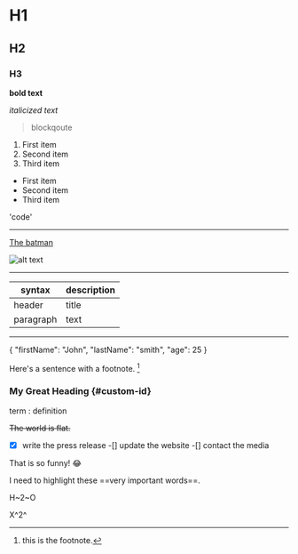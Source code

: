 # H1
## H2
### H3

**bold text**

*italicized text*

> blockqoute

1. First item
2. Second item
3. Third item

- First item
- Second item
- Third item

'code'

---

[The batman](https://www.imdb.com/title/tt1877830/)

![alt text](image.jpg)

---

|syntax|description|
|------|-----------|
|header|title|
|paragraph|text|

---

{
"firstName": "John",
"lastName": "smith",
"age": 25
}

Here's a sentence with a footnote.
[^1]

[^1]: this is the footnote.

### My Great Heading {#custom-id}

term
: definition

~~The world is flat.~~

-[x] write the press release
-[] update the website
-[] contact the media

That is so funny! :joy:

I need to highlight these ==very
important words==.

H~2~O

X^2^
